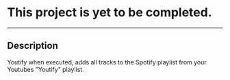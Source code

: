 # This project is yet to be completed. 
___
## Description
Youtify when executed, adds all tracks to the Spotify playlist from your Youtubes
"Youtify" playlist. 